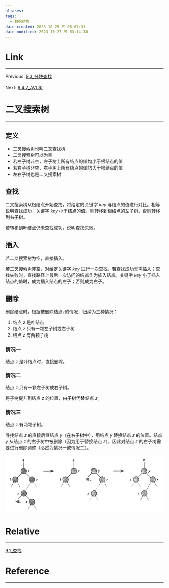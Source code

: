 ```yaml
---
aliases: 
tags:
  - 数据结构
date created: 2023-10-25 三 08:07:31
date modified: 2023-10-27 五 03:14:30
---
```


# Link

---
Previous: [9.3_分块查找](9.3_分块查找.md)

Next: [9.4.2_AVL树](9.4.2_AVL树.md)

# 二叉搜索树

---

## 定义

- 二叉搜索树也叫二叉查找树
- 二叉搜索树可以为空
- 若左子树非空，左子树上所有结点的值均小于根结点的值
- 若右子树非空，右子树上所有结点的值均大于根结点的值
- 左右子树也是二叉搜索树

## 查找

二叉搜索树从根结点开始查找，将给定的关键字 $key$ 与结点的值进行对比。相等说明查找成功；关键字 $key$ 小于结点的值，则转移到根结点的左子树，否则转移到右子树。

若转移到叶结点仍未查找成功，说明查找失败。

## 插入

若二叉搜索树为空，直接插入。

若二叉搜索树非空，对给定关键字 $key$ 进行一次查找，若查找成功无需插入；查找失败时，查找路径上最后一次访问的结点作为插入结点。关键字 $key$ 小于插入结点的值时，成为插入结点的左子；否则成为右子。

## 删除

删除结点时，根据被删除结点$z$的情况，归纳为三种情况：

1. 结点 $z$ 是叶结点
2. 结点 $z$ 只有一颗左子树或右子树
3. 结点 $z$ 有两颗子树

### 情况一

结点 $z$ 是叶结点时，直接删除。

### 情况二

结点 $z$ 只有一颗左子树或右子树。

将子树提升到结点 $z$ 的位置，由子树代替结点 $z$。

### 情况三

结点 $z$ 有两颗子树。

寻找结点 $z$ 的直接后继结点 $y$（在右子树中），用结点 $y$ 替换结点 $z$ 的位置。结点 $y$ 从结点 $z$ 的右子树中被删除（因为用于替换结点 $z$），因此对结点 $z$ 的右子树需要进行删除调整（必然为情况一或情况二）。

![](../images/数据结构/二叉搜索树_情况三.png)

# Relative

---

[9.1_查找](9.1_查找.md)

# Reference

---
